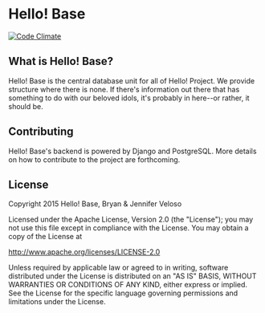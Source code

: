 # Hello! Base

[![Code Climate](https://codeclimate.com/repos/552826d7695680275000332d/badges/4e00cc975d3857f6837c/gpa.svg)](https://codeclimate.com/repos/552826d7695680275000332d/feed)

## What is Hello! Base?

Hello! Base is the central database unit for all of Hello! Project. We provide structure where there is none. If there's information out there that has something to do with our beloved idols, it's probably in here--or rather, it should be.

## Contributing

Hello! Base's backend is powered by Django and PostgreSQL. More details on how to contribute to the project are forthcoming.

## License

Copyright 2015 Hello! Base, Bryan & Jennifer Veloso

Licensed under the Apache License, Version 2.0 (the "License"); you may not use this file except in compliance with the License. You may obtain a copy of the License at

http://www.apache.org/licenses/LICENSE-2.0

Unless required by applicable law or agreed to in writing, software distributed under the License is distributed on an "AS IS" BASIS, WITHOUT WARRANTIES OR CONDITIONS OF ANY KIND, either express or implied. See the License for the specific language governing permissions and limitations under the License.
